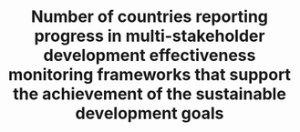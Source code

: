---
data_non_statistical: true
goal_meta_link: http://unstats.un.org/sdgs/files/metadata-compilation/Metadata-Goal-17.pdf
graph: null
graph_title: Number of countries reporting progress in multi-stakeholder development
  effectiveness monitoring frameworks that support the achievement of the sustainable
  development goals
graph_type: null
has_metadata: true
indicator: 17.16.1
indicator_definition: "A country is considered to have a mutual assessment of progress\
  \ in place when at least 4 out of 5 of the following criteria are met: \tAn aid\
  \ policy or partnership policy defines the country's development co-operation priorities.\
  \ \tNational targets for effective development co-operation exist for both the developing\
  \ country government and providers of development co-operation. \tProgress has been\
  \ assessed regularly and jointly by government and providers at the senior level\
  \ in the past two years. \tLocal governments and non-executive stakeholders have\
  \ been actively involved in these reviews. \tThe comprehensive results of the review\
  \ have been made public in a timely manner."
indicator_name: Number of countries reporting progress in multi-stakeholder development
  effectiveness monitoring frameworks that support the achievement of the sustainable
  development goals
indicator_sort_order: 17-16-01
indicator_variable: null
layout: indicator
national_geographical_coverage: United States
permalink: /17-16-1/
published: true
rationale_interpretation: "Development processes are driven by the contributions and\
  \ the concerted efforts of multiple actors, including government authorities, providers\
  \ of development co-operation, the private sector, civil society and others. Strong\
  \ multi-stakeholder partnerships provide an enabling environment for greater development\
  \ effectiveness. In this regard, mutual accountability in between the relevant stakeholders\
  \ participating in development efforts can enhance the quality and strength of these\
  \ partnerships. \nMutual assessment reviews are national exercises that engage both\
  \ developing country authorities and providers of development co-operation, as well\
  \ as other stakeholders, at the senior level in a mutual performance review. These\
  \ reviews should ideally be conducted through inclusive dialogues involving a broad\
  \ range of government ministries; providers of development co-operation (including\
  \ bilateral, multilateral, and global initiatives); as well as other stakeholders,\
  \ including parliamentarians, local governments, the private sector, and civil society\
  \ organisations (referred to as \"non-executive\" stakeholders). These assessments\
  \ should be done regularly (every one to two years)."
reporting_status: notstarted
sdg_goal: 17
source_active_1: true
source_notes_1: null
source_title_1: null
target: Enhance the Global Partnership for Sustainable Development, complemented by
  multi-stakeholder partnerships that mobilize and share knowledge, expertise, technology
  and financial resources, to support the achievement of the Sustainable Development
  Goals in all countries, in particular developing countries.
target_id: '17.16'
title: Number of countries reporting progress in multi-stakeholder development effectiveness
  monitoring frameworks that support the achievement of the sustainable development
  goals
un_custodial_agency: OECD, UNDP  (Partnering Agencies:UNEP)
un_designated_tier: '2'
variable_description: null
variable_notes: null
---